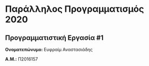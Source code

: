 # Παράλληλος Προγραμματισμός 2020
## Προγραμματιστική Εργασία #1

**Ονοματεπώνυμο:** Ευφραίμ Αναστασιάδης

**Α.Μ.:** Π2016157


